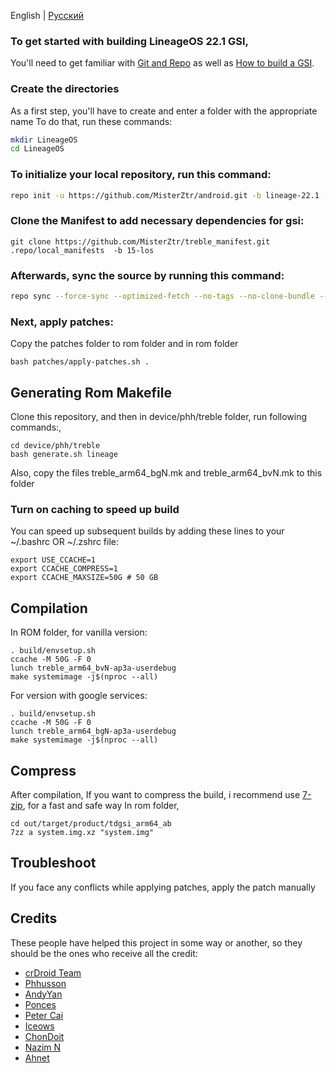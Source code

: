 English | [Русский](README-RU.md)
### To get started with building LineageOS 22.1 GSI,
You'll need to get familiar with [Git and Repo](https://source.android.com/source/using-repo.html) as well as [How to build a GSI](https://github.com/phhusson/treble_experimentations/wiki/How-to-build-a-GSI%3F).


### Create the directories

As a first step, you'll have to create and enter a folder with the appropriate name
To do that, run these commands:

```bash
mkdir LineageOS
cd LineageOS
```

### To initialize your local repository, run this command:

```bash
repo init -u https://github.com/MisterZtr/android.git -b lineage-22.1 --git-lfs
```
 

### Clone the Manifest to add necessary dependencies for gsi:
 
    git clone https://github.com/MisterZtr/treble_manifest.git .repo/local_manifests  -b 15-los
  


### Afterwards, sync the source by running this command:

```bash
repo sync --force-sync --optimized-fetch --no-tags --no-clone-bundle --prune -j$(nproc --all)
```


### Next, apply patches:

Copy the patches folder to rom folder and in rom folder

```
bash patches/apply-patches.sh .
```

## Generating Rom Makefile

 Clone this repository, and then in device/phh/treble folder, run following commands:,
 
 ```
cd device/phh/treble
bash generate.sh lineage
 ```
 
Also, copy the files treble_arm64_bgN.mk and treble_arm64_bvN.mk to this folder


### Turn on caching to speed up build

You can speed up subsequent builds by adding these lines to your ~/.bashrc OR ~/.zshrc file:

```
export USE_CCACHE=1
export CCACHE_COMPRESS=1
export CCACHE_MAXSIZE=50G # 50 GB
``` 

## Compilation 

In ROM folder, for vanilla version:

 ```
. build/envsetup.sh
ccache -M 50G -F 0
lunch treble_arm64_bvN-ap3a-userdebug
make systemimage -j$(nproc --all)
 ```
 
For version with google services:

 ```
. build/envsetup.sh
ccache -M 50G -F 0
lunch treble_arm64_bgN-ap3a-userdebug
make systemimage -j$(nproc --all)
 ```


## Compress

After compilation,
If you want to compress the build, i recommend use [7-zip](https://aur.archlinux.org/packages/7-zip), for a fast and safe way
In rom folder,

   ```
cd out/target/product/tdgsi_arm64_ab
7zz a system.img.xz "system.img"
   ```


## Troubleshoot
 
If you face any conflicts while applying patches, apply the patch manually



## Credits
These people have helped this project in some way or another, so they should be the ones who receive all the credit:
- [crDroid Team](https://github.com/crdroidandroid)
- [Phhusson](https://github.com/phhusson)
- [AndyYan](https://github.com/AndyCGYan)
- [Ponces](https://github.com/ponces)
- [Peter Cai](https://github.com/PeterCxy)
- [Iceows](https://github.com/Iceows)
- [ChonDoit](https://github.com/ChonDoit)
- [Nazim N ](https://github.com/naz664)
- [Ahnet](https://github.com/ahnet-69)
